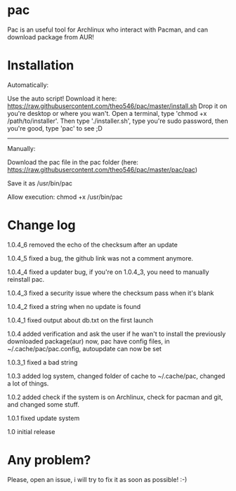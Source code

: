 # pac
Pac is an useful tool for Archlinux who interact with Pacman, and can download package from AUR!

# Installation
Automatically:

Use the auto script!
Download it here: https://raw.githubusercontent.com/theo546/pac/master/install.sh
Drop it on you're desktop or where you wan't.
Open a terminal, type 'chmod +x /path/to/installer'.
Then type './installer.sh', type you're sudo password, then you're good, type 'pac' to see ;D

___

Manually:

Download the pac file in the pac folder
(here: https://raw.githubusercontent.com/theo546/pac/master/pac/pac)

Save it as /usr/bin/pac

Allow execution: chmod +x /usr/bin/pac

# Change log
1.0.4_6 removed the echo of the checksum after an update

1.0.4_5 fixed a bug, the github link was not a comment anymore.

1.0.4_4 fixed a updater bug, if you're on 1.0.4_3, you need to manually reinstall pac.

1.0.4_3 fixed a security issue where the checksum pass when it's blank

1.0.4_2 fixed a string when no update is found

1.0.4_1 fixed output about db.txt on the first launch

1.0.4 added verification and ask the user if he wan't to install the previously downloaded package(aur)
  now, pac have config files, in ~/.cache/pac/pac.config, autoupdate can now be set

1.0.3_1 fixed a bad string

1.0.3 added log system, changed folder of cache to ~/.cache/pac, changed a lot of things.

1.0.2 added check if the system is on Archlinux, check for pacman and git, and changed some stuff.

1.0.1 fixed update system

1.0 initial release

# Any problem?
Please, open an issue, i will try to fix it as soon as possible! :-)
